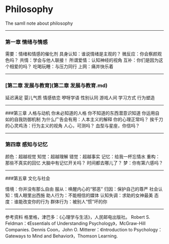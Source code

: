 # Philosophy
The samll note about philosophy
____
### 第一章 情绪与情感
需要：情绪和情感的催化剂 
具身认知：谁说情绪是主观的？
微反应：你会察颜观色吗？ 
共情：学会与他人联接！
所谓爱情：认知神经的视角
互补：你们是因为这个相爱的吗？
吃喝玩睡：与压力同行
上网：痛并快乐着
_____
### [第二章  发展与教育](第二章 发展与教育.md)

延迟满足
婴儿气质
情感依恋
咿呀学语
性别认同
游戏人间
学习方式
行为塑造
___________
###第三章  人格与动机
你未必知道的人格
你不知道的东西潜意识知道
你运用自如的自我防御机制
为什么广告会有用：人本主义的解释
你的心理正常吗？
挨千刀的心灵鸡汤：行为主义的视角
人心，可测吗？
血型与星座，你信吗？
____
### 第四章  感知与记忆
颜色：超越视觉
知觉：超越理解
错觉：超越事实
记忆：给我一杯忘情水
重构：那些不真实的回忆
大脑中有记忆开关吗？
时间都去哪儿了？
梦：你有第六感吗？
___
###第五章  文化与社会

情境：你并没有那么自由
服从：唤醒内心的“邪恶”
归因：保护自己的尊严
社会认知：情人眼里出西施
助人行为：不能相信的媒体
认知失调：求助的女神最美
态度：谁能改变你的行为
群体行为：被别人“惯”坏的你
___
参考资料
格里格，津巴多：《心理学与生活》，人民邮电出版社。
Robert S. Feldman：《Essentials of Understanding Psychology》，McGraw-Hill Companies.
Dennis Coon，John O. Mitterer：《Introduction to Psychology：Gateways to Mind and Behavior》，Thomson Learning.
